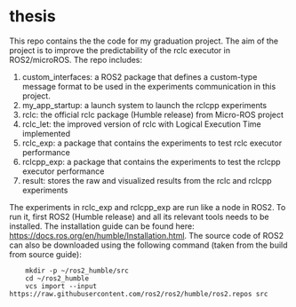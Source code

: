 # thesis

This repo contains the the code for my graduation project. The aim of the project is to improve the predictability of the rclc executor in ROS2/microROS. The repo includes:
1. custom_interfaces: a ROS2 package that defines a custom-type message format to be used in the experiments communication in this project.
2. my_app_startup: a launch system to launch the rclcpp experiments 
3. rclc: the official rclc package (Humble release) from Micro-ROS project 
4. rclc_let: the improved version of rclc with Logical Execution Time implemented
5. rclc_exp: a package that contains the experiments to test rclc executor performance
6. rclcpp_exp: a package that contains the experiments to test the rclcpp executor performance
7. result: stores the raw and visualized results from the rclc and rclcpp experiments

The experiments in rclc_exp and rclcpp_exp are run like a node in ROS2. To run it, first ROS2 (Humble release) and all its relevant tools needs to be installed. The installation guide can be found here: https://docs.ros.org/en/humble/Installation.html. The source code of ROS2 can also be downloaded using the following command (taken from the build from source guide):
		
		mkdir -p ~/ros2_humble/src
		cd ~/ros2_humble
		vcs import --input https://raw.githubusercontent.com/ros2/ros2/humble/ros2.repos src


